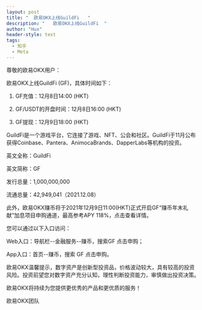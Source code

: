 ```yaml
---
layout: post
title: "  欧易OKX上线GuildFi   "
description: "   欧易OKX上线GuildFi  "
author: "Hux"
header-style: text
tags:
  - 知乎
  - Meta
---
```


尊敬的欧易OKX用户：

欧易OKX上线GuildFi (GF)，具体时间如下：

1. GF充值：12月8日14:00 (HKT)

2. GF/USDT的开盘时间：12月8日16:00 (HKT)

3. GF提现：12月9日18:00 (HKT)

GuildFi是一个游戏平台，它连接了游戏、NFT、公会和社区。GuildFi于11月公布获得Coinbase、Pantera、AnimocaBrands、DapperLabs等机构的投资。

英文全称：GuildFi

英文简称：GF

发行总量：1,000,000,000

流通总量：42,949,041（2021.12.08）

此外，欧易OKX赚币将于2021年12月9日11:00(HKT)正式开启GF“赚币年末礼献”加息项目申购通道，最高参考APY 118%，点击查看详情。

 

您可以通过以下入口访问：

Web入口：导航栏--金融服务--赚币，搜索GF 点击申购；

App入口：首页--赚币，搜索 GF 点击申购。

欧易OKX温馨提示，数字资产是创新型投资品，价格波动较大，具有较高的投资风险。投资前望您对数字资产充分认知，理性判断投资能力，审慎做出投资决策。

欧易OKX将持续为您提供更优秀的产品和更优质的服务！ 

欧易OKX团队

